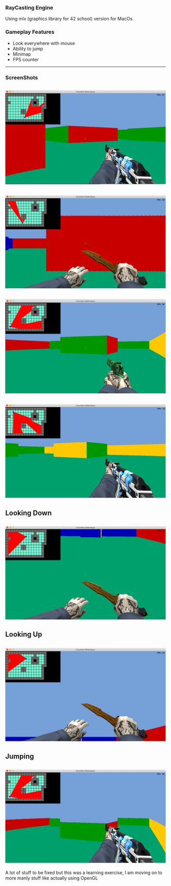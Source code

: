 ### RayCasting Engine
Using mlx (graphics library for 42 school) version for MacOs.
### Gameplay Features
- Look everywhere with mouse
- Ability to jump
- Minimap
- FPS counter
---
### ScreenShots
![SS1](https://github.com/PireXa/RayCaster_Engine/blob/main/ScreenShots/cs7.png)
---
![SS2](https://github.com/PireXa/RayCaster_Engine/blob/main/ScreenShots/cs1.png)
---
![SS3](https://github.com/PireXa/RayCaster_Engine/blob/main/ScreenShots/cs3.png)
---
![SS4](https://github.com/PireXa/RayCaster_Engine/blob/main/ScreenShots/cs4.png)
---
## Looking Down
![SS5](https://github.com/PireXa/RayCaster_Engine/blob/main/ScreenShots/cs6.png)
---
## Looking Up
![SS6](https://github.com/PireXa/RayCaster_Engine/blob/main/ScreenShots/cs5.png)
---
## Jumping
![SS6](https://github.com/PireXa/RayCaster_Engine/blob/main/ScreenShots/cs2.png)
---
A lot of stuff to be fixed but this was a learning exercise, I am moving on to more manly stuff like actually using OpenGL

